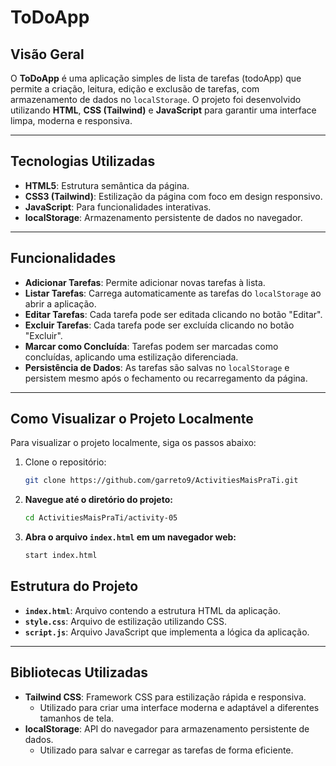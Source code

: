 # ToDoApp

## Visão Geral
O **ToDoApp** é uma aplicação simples de lista de tarefas (todoApp) que permite a criação, leitura, edição e exclusão de tarefas, com armazenamento de dados no `localStorage`. O projeto foi desenvolvido utilizando **HTML**, **CSS (Tailwind)** e **JavaScript** para garantir uma interface limpa, moderna e responsiva.

---

## Tecnologias Utilizadas
- **HTML5**: Estrutura semântica da página.
- **CSS3 (Tailwind)**: Estilização da página com foco em design responsivo.
- **JavaScript**: Para funcionalidades interativas.
- **localStorage**: Armazenamento persistente de dados no navegador.

---

## Funcionalidades
- **Adicionar Tarefas**: Permite adicionar novas tarefas à lista.
- **Listar Tarefas**: Carrega automaticamente as tarefas do `localStorage` ao abrir a aplicação.
- **Editar Tarefas**: Cada tarefa pode ser editada clicando no botão "Editar".
- **Excluir Tarefas**: Cada tarefa pode ser excluída clicando no botão "Excluir".
- **Marcar como Concluída**: Tarefas podem ser marcadas como concluídas, aplicando uma estilização diferenciada.
- **Persistência de Dados**: As tarefas são salvas no `localStorage` e persistem mesmo após o fechamento ou recarregamento da página.

---

## Como Visualizar o Projeto Localmente
Para visualizar o projeto localmente, siga os passos abaixo:

1. Clone o repositório:
   ```bash
   git clone https://github.com/garreto9/ActivitiesMaisPraTi.git

2. **Navegue até o diretório do projeto:**
   ```bash
   cd ActivitiesMaisPraTi/activity-05
   ```
3. **Abra o arquivo `index.html` em um navegador web:**
   ```bash
   start index.html
   ```

## Estrutura do Projeto
- **`index.html`**: Arquivo contendo a estrutura HTML da aplicação.
- **`style.css`**: Arquivo de estilização utilizando CSS.
- **`script.js`**: Arquivo JavaScript que implementa a lógica da aplicação.

---

## Bibliotecas Utilizadas
- **Tailwind CSS**: Framework CSS para estilização rápida e responsiva.  
  - Utilizado para criar uma interface moderna e adaptável a diferentes tamanhos de tela.
- **localStorage**: API do navegador para armazenamento persistente de dados.  
  - Utilizado para salvar e carregar as tarefas de forma eficiente.
